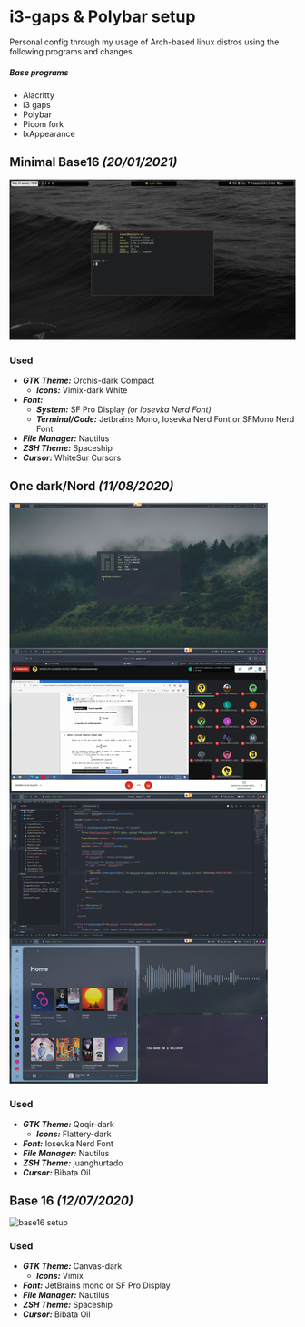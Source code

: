 # i3-gaps & Polybar setup

Personal config through my usage of Arch-based linux distros using the following programs and changes.

##### Base programs

- Alacritty
- i3 gaps
- Polybar
- Picom fork
- lxAppearance

## Minimal Base16 **_(20/01/2021)_**

![Minimal16 setup](previews/newi3.png)

### Used

- **_GTK Theme:_** Orchis-dark Compact
  - **_Icons:_** Vimix-dark White
- **_Font:_**
  - **_System:_** SF Pro Display _(or Iosevka Nerd Font)_
  - **_Terminal/Code:_** Jetbrains Mono, Iosevka Nerd Font or SFMono Nerd Font
- **_File Manager:_** Nautilus
- **_ZSH Theme:_** Spaceship
- **_Cursor:_** WhiteSur Cursors

## One dark/Nord **_(11/08/2020)_**

![One dark/Nord setup](previews/atom-nord.jpg)

### Used

- **_GTK Theme:_** Qoqir-dark
  - **_Icons:_** Flattery-dark
- **_Font:_** Iosevka Nerd Font
- **_File Manager:_** Nautilus
- **_ZSH Theme:_** juanghurtado
- **_Cursor:_** Bibata Oil

## Base 16 **_(12/07/2020)_**

![base16 setup](previews/base16.jpg)

### Used

- **_GTK Theme:_** Canvas-dark
  - **_Icons:_** Vimix
- **_Font:_** JetBrains mono or SF Pro Display
- **_File Manager:_** Nautilus
- **_ZSH Theme:_** Spaceship
- **_Cursor:_** Bibata Oil
